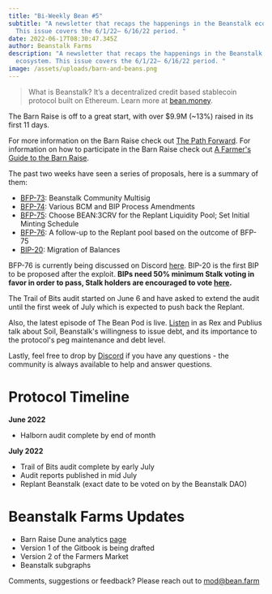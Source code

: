 ```yaml
---
title: "Bi-Weekly Bean #5"
subtitle: "A newsletter that recaps the happenings in the Beanstalk ecosystem.
  This issue covers the 6/1/22– 6/16/22 period. "
date: 2022-06-17T08:30:47.345Z
author: Beanstalk Farms
description: "A newsletter that recaps the happenings in the Beanstalk
  ecosystem. This issue covers the 6/1/22– 6/16/22 period. "
image: /assets/uploads/barn-and-beans.png
---
```

> What is Beanstalk? It’s a decentralized credit based stablecoin protocol built on Ethereum. Learn more at [bean.money](https://bean.money/).

The Barn Raise is off to a great start, with over $9.9M (~13%) raised in its first 11 days.

For more information on the Barn Raise check out [The Path Forward](https://bean.money/blog/path-forward). For information on how to participate in the Barn Raise check out [A Farmer's Guide to the Barn Raise](https://bean.money/blog/a-farmers-guide-to-the-barn-raise).

The past two weeks have seen a series of proposals, here is a summary of them:

* [BFP-73](https://snapshot.org/#/beanstalkfarms.eth/proposal/0x7187da12eb07864d9f82f429feb49ea1cc9342755abe9831e81b294884307d2b): Beanstalk Community Multisig
* [BFP-74](https://snapshot.org/#/beanstalkfarms.eth/proposal/0x9709ce7c77006acf37ab89621369e6e36f26a892a297fc40373c34a19a2ec228): Various BCM and BIP Process Amendments
* [BFP-75](https://snapshot.org/#/beanstalkfarms.eth/proposal/0xa3834c289604364a1cb0cddfc6397f89bb66fac673ca82e7869fee7167e92431): Choose BEAN:3CRV for the Replant Liquidity Pool; Set Initial Minting Schedule
* [BFP-76](https://snapshot.org/#/beanstalkfarms.eth/proposal/0xae6e909e82ee6c0ffd0ae266dd9b6e2d07894af62c6ba8de76ef0002489eb2a8): A follow-up to the Replant pool based on the outcome of BFP-75
* [BIP-20](https://snapshot.org/#/beanstalkdao.eth/proposal/0xe47741c4bfa4ac97ad23bbec0db8b9a5f2efc3e1737b309476d90611698193f4): Migration of Balances

BFP-76 is currently being discussed on Discord [here](https://discord.gg/39tEEkgj). BIP-20 is the first BIP to be proposed after the exploit. **BIPs need 50% minimum Stalk voting in favor in order to pass, Stalk holders are encouraged to vote [here](https://snapshot.org/#/beanstalkdao.eth/proposal/0xe47741c4bfa4ac97ad23bbec0db8b9a5f2efc3e1737b309476d90611698193f4).**

The Trail of Bits audit started on June 6 and have asked to extend the audit until the first week of July which is expected to push back the Replant.

Also, the latest episode of The Bean Pod is live. [Listen](https://anchor.fm/thebeanpodpodcast/episodes/Soil-e1juaqu/a-a83unhr) in as Rex and Publius talk about Soil, Beanstalk's willingness to issue debt, and its importance to the protocol's peg maintenance and debt level.

Lastly, feel free to drop by [Discord](https://discord.gg/beanstalk) if you have any questions - the community is always available to help and answer questions.

# **Protocol Timeline**

**June 2022**

* Halborn audit complete by end of month

**July 2022**

* Trail of Bits audit complete by early July
* Audit reports published in mid July
* Replant Beanstalk (exact date to be voted on by the Beanstalk DAO)

# Beanstalk Farms **Updates**

* Barn Raise Dune analytics [page](https://dune.com/tbiq/beanstalk-barn-raise)
* Version 1 of the Gitbook is being drafted
* Version 2 of the Farmers Market
* Beanstalk subgraphs

Comments, suggestions or feedback? Please reach out to mod@bean.farm